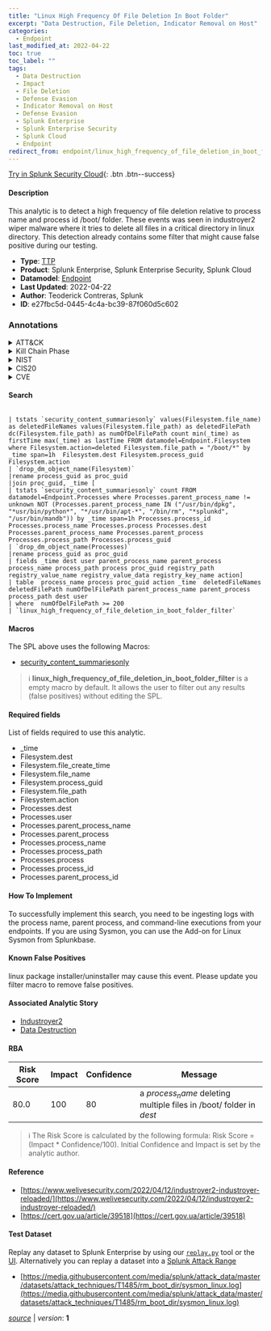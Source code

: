 ```yaml
---
title: "Linux High Frequency Of File Deletion In Boot Folder"
excerpt: "Data Destruction, File Deletion, Indicator Removal on Host"
categories:
  - Endpoint
last_modified_at: 2022-04-22
toc: true
toc_label: ""
tags:
  - Data Destruction
  - Impact
  - File Deletion
  - Defense Evasion
  - Indicator Removal on Host
  - Defense Evasion
  - Splunk Enterprise
  - Splunk Enterprise Security
  - Splunk Cloud
  - Endpoint
redirect_from: endpoint/linux_high_frequency_of_file_deletion_in_boot_folder/
---
```




[Try in Splunk Security Cloud](https://www.splunk.com/en_us/cyber-security.html){: .btn .btn--success}

#### Description

This analytic is to detect a high frequency of file deletion relative to process name and process id /boot/ folder. These events was seen in industroyer2 wiper malware where it tries to delete all files in a critical directory in linux directory. This detection already contains some filter that might cause false positive during our testing.

- **Type**: [TTP](https://github.com/splunk/security_content/wiki/Detection-Analytic-Types)
- **Product**: Splunk Enterprise, Splunk Enterprise Security, Splunk Cloud
- **Datamodel**: [Endpoint](https://docs.splunk.com/Documentation/CIM/latest/User/Endpoint)
- **Last Updated**: 2022-04-22
- **Author**: Teoderick Contreras, Splunk
- **ID**: e27fbc5d-0445-4c4a-bc39-87f060d5c602

### Annotations
<details>
  <summary>ATT&CK</summary>

<div markdown="1">

#### [ATT&CK](https://attack.mitre.org/)

| ID          | Technique   | Tactic         |
| ----------- | ----------- |--------------- |
| [T1485](https://attack.mitre.org/techniques/T1485/) | Data Destruction | Impact |

| [T1070.004](https://attack.mitre.org/techniques/T1070/004/) | File Deletion | Defense Evasion |

| [T1070](https://attack.mitre.org/techniques/T1070/) | Indicator Removal on Host | Defense Evasion |

</div>
</details>


<details>
  <summary>Kill Chain Phase</summary>

<div markdown="1">

* Exploitation


</div>
</details>


<details>
  <summary>NIST</summary>

<div markdown="1">

* DE.CM



</div>
</details>

<details>
  <summary>CIS20</summary>

<div markdown="1">

* CIS 3
* CIS 5
* CIS 16



</div>
</details>

<details>
  <summary>CVE</summary>

<div markdown="1">


</div>
</details>


#### Search

```

| tstats `security_content_summariesonly` values(Filesystem.file_name) as deletedFileNames values(Filesystem.file_path) as deletedFilePath dc(Filesystem.file_path) as numOfDelFilePath count min(_time) as firstTime max(_time) as lastTime FROM datamodel=Endpoint.Filesystem where Filesystem.action=deleted Filesystem.file_path = "/boot/*" by _time span=1h  Filesystem.dest Filesystem.process_guid Filesystem.action 
| `drop_dm_object_name(Filesystem)` 
|rename process_guid as proc_guid 
|join proc_guid, _time [ 
| tstats `security_content_summariesonly` count FROM datamodel=Endpoint.Processes where Processes.parent_process_name != unknown NOT (Processes.parent_process_name IN ("/usr/bin/dpkg", "*usr/bin/python*", "*/usr/bin/apt-*", "/bin/rm", "*splunkd", "/usr/bin/mandb")) by _time span=1h Processes.process_id Processes.process_name Processes.process Processes.dest Processes.parent_process_name Processes.parent_process Processes.process_path Processes.process_guid 
| `drop_dm_object_name(Processes)` 
|rename process_guid as proc_guid 
| fields _time dest user parent_process_name parent_process process_name process_path process proc_guid registry_path registry_value_name registry_value_data registry_key_name action] 
| table  process_name process proc_guid action _time  deletedFileNames deletedFilePath numOfDelFilePath parent_process_name parent_process  process_path dest user 
| where  numOfDelFilePath >= 200 
| `linux_high_frequency_of_file_deletion_in_boot_folder_filter`
```

#### Macros
The SPL above uses the following Macros:
* [security_content_summariesonly](https://github.com/splunk/security_content/blob/develop/macros/security_content_summariesonly.yml)

> :information_source:
> **linux_high_frequency_of_file_deletion_in_boot_folder_filter** is a empty macro by default. It allows the user to filter out any results (false positives) without editing the SPL.



#### Required fields
List of fields required to use this analytic.
* _time
* Filesystem.dest
* Filesystem.file_create_time
* Filesystem.file_name
* Filesystem.process_guid
* Filesystem.file_path
* Filesystem.action
* Processes.dest
* Processes.user
* Processes.parent_process_name
* Processes.parent_process
* Processes.process_name
* Processes.process_path
* Processes.process
* Processes.process_id
* Processes.parent_process_id



#### How To Implement
To successfully implement this search, you need to be ingesting logs with the process name, parent process, and command-line executions from your endpoints. If you are using Sysmon, you can use the Add-on for Linux Sysmon from Splunkbase.
#### Known False Positives
linux package installer/uninstaller may cause this event. Please update you filter macro to remove false positives.

#### Associated Analytic Story
* [Industroyer2](/stories/industroyer2)
* [Data Destruction](/stories/data_destruction)




#### RBA

| Risk Score  | Impact      | Confidence   | Message      |
| ----------- | ----------- |--------------|--------------|
| 80.0 | 100 | 80 | a $process_name$ deleting multiple files in /boot/ folder in $dest$ |


> :information_source:
> The Risk Score is calculated by the following formula: Risk Score = (Impact * Confidence/100). Initial Confidence and Impact is set by the analytic author.


#### Reference

* [https://www.welivesecurity.com/2022/04/12/industroyer2-industroyer-reloaded/](https://www.welivesecurity.com/2022/04/12/industroyer2-industroyer-reloaded/)
* [https://cert.gov.ua/article/39518](https://cert.gov.ua/article/39518)



#### Test Dataset
Replay any dataset to Splunk Enterprise by using our [`replay.py`](https://github.com/splunk/attack_data#using-replaypy) tool or the [UI](https://github.com/splunk/attack_data#using-ui).
Alternatively you can replay a dataset into a [Splunk Attack Range](https://github.com/splunk/attack_range#replay-dumps-into-attack-range-splunk-server)

* [https://media.githubusercontent.com/media/splunk/attack_data/master/datasets/attack_techniques/T1485/rm_boot_dir/sysmon_linux.log](https://media.githubusercontent.com/media/splunk/attack_data/master/datasets/attack_techniques/T1485/rm_boot_dir/sysmon_linux.log)



[*source*](https://github.com/splunk/security_content/tree/develop/detections/endpoint/linux_high_frequency_of_file_deletion_in_boot_folder.yml) \| *version*: **1**